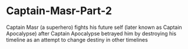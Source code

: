 # Captain-Masr-Part-2
Captain Masr (a superhero) fights his future self (later known as Captain Apocalypse) after Captain Apocalypse betrayed him by destroying his timeline as an attempt to change destiny in other timelines
